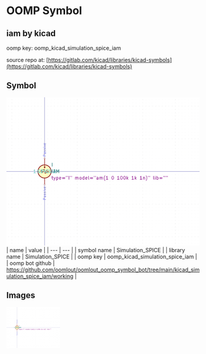 # OOMP Symbol  
## iam  by kicad  
  
oomp key: oomp_kicad_simulation_spice_iam  
  
source repo at: [https://gitlab.com/kicad/libraries/kicad-symbols](https://gitlab.com/kicad/libraries/kicad-symbols)  
## Symbol  
  
[![working.png](working_600.png)](working.png)  
| name | value | 
| --- | --- | 
| symbol name | Simulation_SPICE | 
| library name | Simulation_SPICE | 
| oomp key | oomp_kicad_simulation_spice_iam | 
| oomp bot github | https://github.com/oomlout/oomlout_oomp_symbol_bot/tree/main/kicad_simulation_spice_iam/working | 
## Images  
  
[![working.png](working_140.png)](working.png)  

